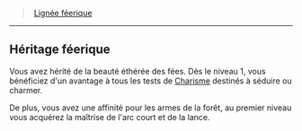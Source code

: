 ﻿---
!GenericItem
Name: Héritage féerique
Id: sorcerer_fairy_hd.md#héritage-féerique
ParentLink: sorcerer_fairy_hd.md#lignée-féerique
ParentName: Lignée féerique
NameLevel: 2
Attributes:
  Name: Héritage féerique
  Markdown: >+
    ## <!--Name-->Héritage féerique<!--/Name-->


    Vous avez hérité de la beauté éthérée des fées. Dès le niveau 1, vous bénéficiez d'un avantage à tous les tests de [Charisme](hd_abilities_charisma.md) destinés à séduire ou charmer.


    De plus, vous avez une affinité pour les armes de la forêt, au premier niveau vous acquérez la maîtrise de l'arc court et de la lance.

AttributesDictionary: >+
  Name: Héritage féerique

  Markdown: >+

    ## <!--Name-->Héritage féerique<!--/Name-->





    Vous avez hérité de la beauté éthérée des fées. Dès le niveau 1, vous bénéficiez d'un avantage à tous les tests de [Charisme](hd_abilities_charisma.md) destinés à séduire ou charmer.





    De plus, vous avez une affinité pour les armes de la forêt, au premier niveau vous acquérez la maîtrise de l'arc court et de la lance.



---
> [Lignée féerique](hd_sorcerer_fairy.md)

---

## Héritage féerique

Vous avez hérité de la beauté éthérée des fées. Dès le niveau 1, vous bénéficiez d'un avantage à tous les tests de [Charisme](hd_abilities_charisma.md) destinés à séduire ou charmer.

De plus, vous avez une affinité pour les armes de la forêt, au premier niveau vous acquérez la maîtrise de l'arc court et de la lance.

